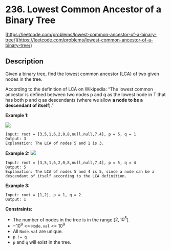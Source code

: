 # 236. Lowest Common Ancestor of a Binary Tree

[https://leetcode.com/problems/lowest-common-ancestor-of-a-binary-tree/](https://leetcode.com/problems/lowest-common-ancestor-of-a-binary-tree/)

## Description

Given a binary tree, find the lowest common ancestor (LCA) of two given nodes in the tree.

According to the definition of LCA on Wikipedia: “The lowest common ancestor is defined between two nodes p and q as the lowest node in T that has both p and q as descendants (where we allow **a node to be a descendant of itself**).”

**Example 1:**

![](https://assets.leetcode.com/uploads/2018/12/14/binarytree.png)

    Input: root = [3,5,1,6,2,0,8,null,null,7,4], p = 5, q = 1
    Output: 3
    Explanation: The LCA of nodes 5 and 1 is 3.

**Example 2:**
![](https://assets.leetcode.com/uploads/2018/12/14/binarytree.png)

    Input: root = [3,5,1,6,2,0,8,null,null,7,4], p = 5, q = 4
    Output: 5
    Explanation: The LCA of nodes 5 and 4 is 5, since a node can be a descendant of itself according to the LCA definition.

**Example 3:**

    Input: root = [1,2], p = 1, q = 2
    Output: 1

**Constraints:**

* The number of nodes in the tree is in the range [$2, 10^5$].
* $-10^9$ <= `Node.val` <= $10^9$
* All `Node.val` are unique.
* `p != q`
* `p` and `q` will exist in the tree.
